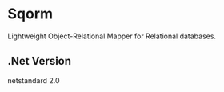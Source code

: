 # Sqorm
Lightweight Object-Relational Mapper for Relational databases.

## .Net Version
netstandard 2.0